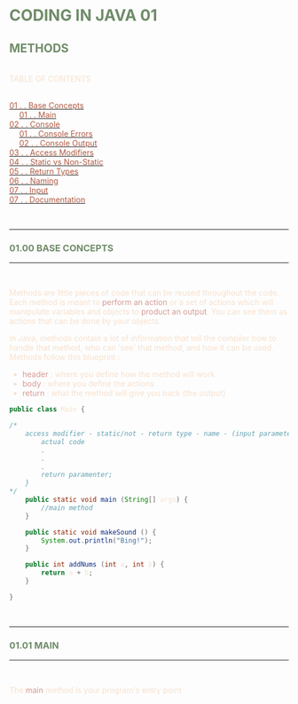 <!--@ash-a9236 2025 : please see license for -->

<!--VARIABLES-->

<style>
  :root {
    --text: #F7E0CD;
    --title: #708C69;
    --highlight: #D69992;
    --link: #B15A43;
  }
</style>

<span style="color: var(--text)">

# <span style="color: var(--title)">CODING IN JAVA 01
## <span style="color: var(--title)">METHODS

<br>
TABLE OF CONTENTS <br> <br>

[<span style="color: var(--link)">01 . . Base Concepts</span>](#base-concepts) <br>
    &emsp; [<span style="color: var(--link)">01 . . Main</span>](#base-concepts-main) <br>
[<span style="color: var(--link)">02 . . Console</span>](#console) <br>
    &emsp; [<span style="color: var(--link)">01 . . Console Errors</span>](#console-errors) <br>
    &emsp; [<span style="color: var(--link)">02 . . Console Output</span>](#console-output) <br>
[<span style="color: var(--link)">03 . . Access Modifiers</span>](#access-modifiers) <br>
[<span style="color: var(--link)">04 . . Static vs Non-Static</span>](#static-vs-nonstatic) <br>
    <!--&emsp; [<span style="color: var(--link)">01 . . Return Type</span>](#return-types) <br>
    &emsp; [<span style="color: var(--link)">02 . . High and Low</span>](#coding-types-high-and-low) <br>-->
[<span style="color: var(--link)">05 . . Return Types</span>](#return-types) <br> 
[<span style="color: var(--link)">06 . . Naming</span>](#naming) <br> 
[<span style="color: var(--link)">07 . . Input</span>](#input) <br>
[<span style="color: var(--link)">07 . . Documentation</span>](#documentation) <br>

<br>

________
### <a name="base-concepts"><span style="color: var(--title)">01.00 BASE CONCEPTS</span></a>
________________

<br>

Methods are little pieces of code that can be reused throughout the code. Each method is meant to <span style="color: var(--highlight)">perform an action</span> or a set of actions which will manipulate variables and objects to <span style="color: var(--highlight)">product an output</span>.
You can see them as actions that can be done by your objects.
<br>

In Java, methods contain a lot of information that tell the compiler how to handle that method, who can 'see' that method, and how it can be used. Methods follow this blueprint :

* <span style="color: var(--highlight)">header</span> : where you define how the method will work
* <span style="color: var(--highlight)">body</span> : where you define the actions
* <span style="color: var(--highlight)">return</span> : what the method will give you back (the output)

```java
public class Main {

/*
    access modifier - static/not - return type - name - (input parameter1, input parameter2, ...) {
        actual code
        .
        .
        .
        return paramenter;
    }
*/
    public static void main (String[] args) {
        //main method
    }

    public static void makeSound () {
        System.out.println("Bing!");
    }

    public int addNums (int a, int b) {
        return a + b;
    }

}
```

<br>

________
### <a id="base-concepts-main"><span style="color: var(--title)">01.01 MAIN</span></a>
________________

<br>

The <span style="color: var(--highlight)">main</span> method is your program's entry point





</span>
